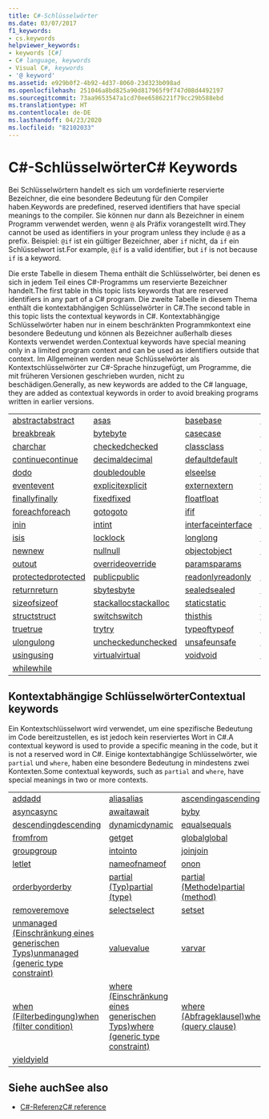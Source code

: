 ```yaml
---
title: C#-Schlüsselwörter
ms.date: 03/07/2017
f1_keywords:
- cs.keywords
helpviewer_keywords:
- keywords [C#]
- C# language, keywords
- Visual C#, keywords
- '@ keyword'
ms.assetid: e929b0f2-4b92-4d37-8060-23d323b098ad
ms.openlocfilehash: 251046a8bd825a90d817965f9f747d08d4492197
ms.sourcegitcommit: 73aa9653547a1cd70ee6586221f79cc29b588ebd
ms.translationtype: HT
ms.contentlocale: de-DE
ms.lasthandoff: 04/23/2020
ms.locfileid: "82102033"
---
```

# <a name="c-keywords"></a><span data-ttu-id="862a3-102">C#-Schlüsselwörter</span><span class="sxs-lookup"><span data-stu-id="862a3-102">C# Keywords</span></span>

<span data-ttu-id="862a3-103">Bei Schlüsselwörtern handelt es sich um vordefinierte reservierte Bezeichner, die eine besondere Bedeutung für den Compiler haben.</span><span class="sxs-lookup"><span data-stu-id="862a3-103">Keywords are predefined, reserved identifiers that have special meanings to the compiler.</span></span> <span data-ttu-id="862a3-104">Sie können nur dann als Bezeichner in einem Programm verwendet werden, wenn `@` als Präfix vorangestellt wird.</span><span class="sxs-lookup"><span data-stu-id="862a3-104">They cannot be used as identifiers in your program unless they include `@` as a prefix.</span></span> <span data-ttu-id="862a3-105">Beispiel: `@if` ist ein gültiger Bezeichner, aber `if` nicht, da `if` ein Schlüsselwort ist.</span><span class="sxs-lookup"><span data-stu-id="862a3-105">For example, `@if` is a valid identifier, but `if` is not because `if` is a keyword.</span></span>  
  
 <span data-ttu-id="862a3-106">Die erste Tabelle in diesem Thema enthält die Schlüsselwörter, bei denen es sich in jedem Teil eines C#-Programms um reservierte Bezeichner handelt.</span><span class="sxs-lookup"><span data-stu-id="862a3-106">The first table in this topic lists keywords that are reserved identifiers in any part of a C# program.</span></span> <span data-ttu-id="862a3-107">Die zweite Tabelle in diesem Thema enthält die kontextabhängigen Schlüsselwörter in C#.</span><span class="sxs-lookup"><span data-stu-id="862a3-107">The second table in this topic lists the contextual keywords in C#.</span></span> <span data-ttu-id="862a3-108">Kontextabhängige Schlüsselwörter haben nur in einem beschränkten Programmkontext eine besondere Bedeutung und können als Bezeichner außerhalb dieses Kontexts verwendet werden.</span><span class="sxs-lookup"><span data-stu-id="862a3-108">Contextual keywords have special meaning only in a limited program context and can be used as identifiers outside that context.</span></span> <span data-ttu-id="862a3-109">Im Allgemeinen werden neue Schlüsselwörter als Kontextschlüsselwörter zur C#-Sprache hinzugefügt, um Programme, die mit früheren Versionen geschrieben wurden, nicht zu beschädigen.</span><span class="sxs-lookup"><span data-stu-id="862a3-109">Generally, as new keywords are added to the C# language, they are added as contextual keywords in order to avoid breaking programs written in earlier versions.</span></span>  
  
|||||  
|---|---|---|---|  
|[<span data-ttu-id="862a3-110">abstract</span><span class="sxs-lookup"><span data-stu-id="862a3-110">abstract</span></span>](abstract.md)|[<span data-ttu-id="862a3-111">as</span><span class="sxs-lookup"><span data-stu-id="862a3-111">as</span></span>](../operators/type-testing-and-cast.md#as-operator)|[<span data-ttu-id="862a3-112">base</span><span class="sxs-lookup"><span data-stu-id="862a3-112">base</span></span>](base.md)|[<span data-ttu-id="862a3-113">bool</span><span class="sxs-lookup"><span data-stu-id="862a3-113">bool</span></span>](../builtin-types/bool.md)|  
|[<span data-ttu-id="862a3-114">break</span><span class="sxs-lookup"><span data-stu-id="862a3-114">break</span></span>](break.md)|[<span data-ttu-id="862a3-115">byte</span><span class="sxs-lookup"><span data-stu-id="862a3-115">byte</span></span>](../builtin-types/integral-numeric-types.md)|[<span data-ttu-id="862a3-116">case</span><span class="sxs-lookup"><span data-stu-id="862a3-116">case</span></span>](switch.md)|[<span data-ttu-id="862a3-117">catch</span><span class="sxs-lookup"><span data-stu-id="862a3-117">catch</span></span>](try-catch.md)|  
|[<span data-ttu-id="862a3-118">char</span><span class="sxs-lookup"><span data-stu-id="862a3-118">char</span></span>](../builtin-types/char.md)|[<span data-ttu-id="862a3-119">checked</span><span class="sxs-lookup"><span data-stu-id="862a3-119">checked</span></span>](checked.md)|[<span data-ttu-id="862a3-120">class</span><span class="sxs-lookup"><span data-stu-id="862a3-120">class</span></span>](class.md)|[<span data-ttu-id="862a3-121">const</span><span class="sxs-lookup"><span data-stu-id="862a3-121">const</span></span>](const.md)|  
|[<span data-ttu-id="862a3-122">continue</span><span class="sxs-lookup"><span data-stu-id="862a3-122">continue</span></span>](continue.md)|[<span data-ttu-id="862a3-123">decimal</span><span class="sxs-lookup"><span data-stu-id="862a3-123">decimal</span></span>](../builtin-types/floating-point-numeric-types.md)|[<span data-ttu-id="862a3-124">default</span><span class="sxs-lookup"><span data-stu-id="862a3-124">default</span></span>](default.md)|[<span data-ttu-id="862a3-125">delegate</span><span class="sxs-lookup"><span data-stu-id="862a3-125">delegate</span></span>](../builtin-types/reference-types.md)|  
|[<span data-ttu-id="862a3-126">do</span><span class="sxs-lookup"><span data-stu-id="862a3-126">do</span></span>](do.md)|[<span data-ttu-id="862a3-127">double</span><span class="sxs-lookup"><span data-stu-id="862a3-127">double</span></span>](../builtin-types/floating-point-numeric-types.md)|[<span data-ttu-id="862a3-128">else</span><span class="sxs-lookup"><span data-stu-id="862a3-128">else</span></span>](if-else.md)|[<span data-ttu-id="862a3-129">enum</span><span class="sxs-lookup"><span data-stu-id="862a3-129">enum</span></span>](../builtin-types/enum.md)|  
|[<span data-ttu-id="862a3-130">event</span><span class="sxs-lookup"><span data-stu-id="862a3-130">event</span></span>](event.md)|[<span data-ttu-id="862a3-131">explicit</span><span class="sxs-lookup"><span data-stu-id="862a3-131">explicit</span></span>](../operators/user-defined-conversion-operators.md)|[<span data-ttu-id="862a3-132">extern</span><span class="sxs-lookup"><span data-stu-id="862a3-132">extern</span></span>](extern.md)|[<span data-ttu-id="862a3-133">false</span><span class="sxs-lookup"><span data-stu-id="862a3-133">false</span></span>](../builtin-types/bool.md)|  
|[<span data-ttu-id="862a3-134">finally</span><span class="sxs-lookup"><span data-stu-id="862a3-134">finally</span></span>](try-finally.md)|[<span data-ttu-id="862a3-135">fixed</span><span class="sxs-lookup"><span data-stu-id="862a3-135">fixed</span></span>](fixed-statement.md)|[<span data-ttu-id="862a3-136">float</span><span class="sxs-lookup"><span data-stu-id="862a3-136">float</span></span>](../builtin-types/floating-point-numeric-types.md)|[<span data-ttu-id="862a3-137">for</span><span class="sxs-lookup"><span data-stu-id="862a3-137">for</span></span>](for.md)|  
|[<span data-ttu-id="862a3-138">foreach</span><span class="sxs-lookup"><span data-stu-id="862a3-138">foreach</span></span>](foreach-in.md)|[<span data-ttu-id="862a3-139">goto</span><span class="sxs-lookup"><span data-stu-id="862a3-139">goto</span></span>](goto.md)|[<span data-ttu-id="862a3-140">if</span><span class="sxs-lookup"><span data-stu-id="862a3-140">if</span></span>](if-else.md)|[<span data-ttu-id="862a3-141">implicit</span><span class="sxs-lookup"><span data-stu-id="862a3-141">implicit</span></span>](../operators/user-defined-conversion-operators.md)|  
|[<span data-ttu-id="862a3-142">in</span><span class="sxs-lookup"><span data-stu-id="862a3-142">in</span></span>](in.md)|[<span data-ttu-id="862a3-143">int</span><span class="sxs-lookup"><span data-stu-id="862a3-143">int</span></span>](../builtin-types/integral-numeric-types.md)|[<span data-ttu-id="862a3-144">interface</span><span class="sxs-lookup"><span data-stu-id="862a3-144">interface</span></span>](interface.md)|[<span data-ttu-id="862a3-145">internal</span><span class="sxs-lookup"><span data-stu-id="862a3-145">internal</span></span>](internal.md)|
|[<span data-ttu-id="862a3-146">is</span><span class="sxs-lookup"><span data-stu-id="862a3-146">is</span></span>](is.md)|[<span data-ttu-id="862a3-147">lock</span><span class="sxs-lookup"><span data-stu-id="862a3-147">lock</span></span>](lock-statement.md)|[<span data-ttu-id="862a3-148">long</span><span class="sxs-lookup"><span data-stu-id="862a3-148">long</span></span>](../builtin-types/integral-numeric-types.md)|[<span data-ttu-id="862a3-149">namespace</span><span class="sxs-lookup"><span data-stu-id="862a3-149">namespace</span></span>](namespace.md)|
|[<span data-ttu-id="862a3-150">new</span><span class="sxs-lookup"><span data-stu-id="862a3-150">new</span></span>](../operators/new-operator.md)|[<span data-ttu-id="862a3-151">null</span><span class="sxs-lookup"><span data-stu-id="862a3-151">null</span></span>](null.md)|[<span data-ttu-id="862a3-152">object</span><span class="sxs-lookup"><span data-stu-id="862a3-152">object</span></span>](../builtin-types/reference-types.md)|[<span data-ttu-id="862a3-153">operator</span><span class="sxs-lookup"><span data-stu-id="862a3-153">operator</span></span>](../operators/operator-overloading.md)|
|[<span data-ttu-id="862a3-154">out</span><span class="sxs-lookup"><span data-stu-id="862a3-154">out</span></span>](out.md)|[<span data-ttu-id="862a3-155">override</span><span class="sxs-lookup"><span data-stu-id="862a3-155">override</span></span>](override.md)|[<span data-ttu-id="862a3-156">params</span><span class="sxs-lookup"><span data-stu-id="862a3-156">params</span></span>](params.md)|[<span data-ttu-id="862a3-157">private</span><span class="sxs-lookup"><span data-stu-id="862a3-157">private</span></span>](private.md)|
|[<span data-ttu-id="862a3-158">protected</span><span class="sxs-lookup"><span data-stu-id="862a3-158">protected</span></span>](protected.md)|[<span data-ttu-id="862a3-159">public</span><span class="sxs-lookup"><span data-stu-id="862a3-159">public</span></span>](public.md)|[<span data-ttu-id="862a3-160">readonly</span><span class="sxs-lookup"><span data-stu-id="862a3-160">readonly</span></span>](readonly.md)|[<span data-ttu-id="862a3-161">ref</span><span class="sxs-lookup"><span data-stu-id="862a3-161">ref</span></span>](ref.md)|
|[<span data-ttu-id="862a3-162">return</span><span class="sxs-lookup"><span data-stu-id="862a3-162">return</span></span>](return.md)|[<span data-ttu-id="862a3-163">sbyte</span><span class="sxs-lookup"><span data-stu-id="862a3-163">sbyte</span></span>](../builtin-types/integral-numeric-types.md)|[<span data-ttu-id="862a3-164">sealed</span><span class="sxs-lookup"><span data-stu-id="862a3-164">sealed</span></span>](sealed.md)|[<span data-ttu-id="862a3-165">short</span><span class="sxs-lookup"><span data-stu-id="862a3-165">short</span></span>](../builtin-types/integral-numeric-types.md)||
[<span data-ttu-id="862a3-166">sizeof</span><span class="sxs-lookup"><span data-stu-id="862a3-166">sizeof</span></span>](../operators/sizeof.md)|[<span data-ttu-id="862a3-167">stackalloc</span><span class="sxs-lookup"><span data-stu-id="862a3-167">stackalloc</span></span>](../operators/stackalloc.md)|[<span data-ttu-id="862a3-168">static</span><span class="sxs-lookup"><span data-stu-id="862a3-168">static</span></span>](static.md)|[<span data-ttu-id="862a3-169">string</span><span class="sxs-lookup"><span data-stu-id="862a3-169">string</span></span>](../builtin-types/reference-types.md)|
|[<span data-ttu-id="862a3-170">struct</span><span class="sxs-lookup"><span data-stu-id="862a3-170">struct</span></span>](../builtin-types/struct.md)|[<span data-ttu-id="862a3-171">switch</span><span class="sxs-lookup"><span data-stu-id="862a3-171">switch</span></span>](switch.md)|[<span data-ttu-id="862a3-172">this</span><span class="sxs-lookup"><span data-stu-id="862a3-172">this</span></span>](this.md)|[<span data-ttu-id="862a3-173">throw</span><span class="sxs-lookup"><span data-stu-id="862a3-173">throw</span></span>](throw.md)|
|[<span data-ttu-id="862a3-174">true</span><span class="sxs-lookup"><span data-stu-id="862a3-174">true</span></span>](../builtin-types/bool.md)|[<span data-ttu-id="862a3-175">try</span><span class="sxs-lookup"><span data-stu-id="862a3-175">try</span></span>](try-catch.md)|[<span data-ttu-id="862a3-176">typeof</span><span class="sxs-lookup"><span data-stu-id="862a3-176">typeof</span></span>](../operators/type-testing-and-cast.md#typeof-operator)|[<span data-ttu-id="862a3-177">uint</span><span class="sxs-lookup"><span data-stu-id="862a3-177">uint</span></span>](../builtin-types/integral-numeric-types.md)|
|[<span data-ttu-id="862a3-178">ulong</span><span class="sxs-lookup"><span data-stu-id="862a3-178">ulong</span></span>](../builtin-types/integral-numeric-types.md)|[<span data-ttu-id="862a3-179">unchecked</span><span class="sxs-lookup"><span data-stu-id="862a3-179">unchecked</span></span>](unchecked.md)|[<span data-ttu-id="862a3-180">unsafe</span><span class="sxs-lookup"><span data-stu-id="862a3-180">unsafe</span></span>](unsafe.md)|[<span data-ttu-id="862a3-181">ushort</span><span class="sxs-lookup"><span data-stu-id="862a3-181">ushort</span></span>](../builtin-types/integral-numeric-types.md)|
|[<span data-ttu-id="862a3-182">using</span><span class="sxs-lookup"><span data-stu-id="862a3-182">using</span></span>](using.md)|[<span data-ttu-id="862a3-183">virtual</span><span class="sxs-lookup"><span data-stu-id="862a3-183">virtual</span></span>](virtual.md)|[<span data-ttu-id="862a3-184">void</span><span class="sxs-lookup"><span data-stu-id="862a3-184">void</span></span>](../builtin-types/void.md)|[<span data-ttu-id="862a3-185">volatile</span><span class="sxs-lookup"><span data-stu-id="862a3-185">volatile</span></span>](volatile.md)|
|[<span data-ttu-id="862a3-186">while</span><span class="sxs-lookup"><span data-stu-id="862a3-186">while</span></span>](while.md)|

## <a name="contextual-keywords"></a><span data-ttu-id="862a3-187">Kontextabhängige Schlüsselwörter</span><span class="sxs-lookup"><span data-stu-id="862a3-187">Contextual keywords</span></span>

 <span data-ttu-id="862a3-188">Ein Kontextschlüsselwort wird verwendet, um eine spezifische Bedeutung im Code bereitzustellen, es ist jedoch kein reserviertes Wort in C#.</span><span class="sxs-lookup"><span data-stu-id="862a3-188">A contextual keyword is used to provide a specific meaning in the code, but it is not a reserved word in C#.</span></span> <span data-ttu-id="862a3-189">Einige kontextabhängige Schlüsselwörter, wie `partial` und `where`, haben eine besondere Bedeutung in mindestens zwei Kontexten.</span><span class="sxs-lookup"><span data-stu-id="862a3-189">Some contextual keywords, such as `partial` and `where`, have special meanings in two or more contexts.</span></span>  
  
||||  
|---|---|---|  
|[<span data-ttu-id="862a3-190">add</span><span class="sxs-lookup"><span data-stu-id="862a3-190">add</span></span>](add.md)|[<span data-ttu-id="862a3-191">alias</span><span class="sxs-lookup"><span data-stu-id="862a3-191">alias</span></span>](extern-alias.md)|[<span data-ttu-id="862a3-192">ascending</span><span class="sxs-lookup"><span data-stu-id="862a3-192">ascending</span></span>](ascending.md)|
|[<span data-ttu-id="862a3-193">async</span><span class="sxs-lookup"><span data-stu-id="862a3-193">async</span></span>](async.md)|[<span data-ttu-id="862a3-194">await</span><span class="sxs-lookup"><span data-stu-id="862a3-194">await</span></span>](../operators/await.md)|[<span data-ttu-id="862a3-195">by</span><span class="sxs-lookup"><span data-stu-id="862a3-195">by</span></span>](by.md)|
|[<span data-ttu-id="862a3-196">descending</span><span class="sxs-lookup"><span data-stu-id="862a3-196">descending</span></span>](descending.md)|[<span data-ttu-id="862a3-197">dynamic</span><span class="sxs-lookup"><span data-stu-id="862a3-197">dynamic</span></span>](../builtin-types/reference-types.md)|[<span data-ttu-id="862a3-198">equals</span><span class="sxs-lookup"><span data-stu-id="862a3-198">equals</span></span>](equals.md)|
|[<span data-ttu-id="862a3-199">from</span><span class="sxs-lookup"><span data-stu-id="862a3-199">from</span></span>](from-clause.md)|[<span data-ttu-id="862a3-200">get</span><span class="sxs-lookup"><span data-stu-id="862a3-200">get</span></span>](get.md)|[<span data-ttu-id="862a3-201">global</span><span class="sxs-lookup"><span data-stu-id="862a3-201">global</span></span>](../operators/namespace-alias-qualifier.md)|
|[<span data-ttu-id="862a3-202">group</span><span class="sxs-lookup"><span data-stu-id="862a3-202">group</span></span>](group-clause.md)|[<span data-ttu-id="862a3-203">into</span><span class="sxs-lookup"><span data-stu-id="862a3-203">into</span></span>](into.md)|[<span data-ttu-id="862a3-204">join</span><span class="sxs-lookup"><span data-stu-id="862a3-204">join</span></span>](join-clause.md)|
|[<span data-ttu-id="862a3-205">let</span><span class="sxs-lookup"><span data-stu-id="862a3-205">let</span></span>](let-clause.md)|[<span data-ttu-id="862a3-206">nameof</span><span class="sxs-lookup"><span data-stu-id="862a3-206">nameof</span></span>](../operators/nameof.md)|[<span data-ttu-id="862a3-207">on</span><span class="sxs-lookup"><span data-stu-id="862a3-207">on</span></span>](on.md)|
|[<span data-ttu-id="862a3-208">orderby</span><span class="sxs-lookup"><span data-stu-id="862a3-208">orderby</span></span>](orderby-clause.md)|[<span data-ttu-id="862a3-209">partial (Typ)</span><span class="sxs-lookup"><span data-stu-id="862a3-209">partial (type)</span></span>](partial-type.md)|[<span data-ttu-id="862a3-210">partial (Methode)</span><span class="sxs-lookup"><span data-stu-id="862a3-210">partial (method)</span></span>](partial-method.md)|
|[<span data-ttu-id="862a3-211">remove</span><span class="sxs-lookup"><span data-stu-id="862a3-211">remove</span></span>](remove.md)|[<span data-ttu-id="862a3-212">select</span><span class="sxs-lookup"><span data-stu-id="862a3-212">select</span></span>](select-clause.md)|[<span data-ttu-id="862a3-213">set</span><span class="sxs-lookup"><span data-stu-id="862a3-213">set</span></span>](set.md)|
|[<span data-ttu-id="862a3-214">unmanaged (Einschränkung eines generischen Typs)</span><span class="sxs-lookup"><span data-stu-id="862a3-214">unmanaged (generic type constraint)</span></span>](where-generic-type-constraint.md)|[<span data-ttu-id="862a3-215">value</span><span class="sxs-lookup"><span data-stu-id="862a3-215">value</span></span>](value.md)|[<span data-ttu-id="862a3-216">var</span><span class="sxs-lookup"><span data-stu-id="862a3-216">var</span></span>](var.md)|
|[<span data-ttu-id="862a3-217">when (Filterbedingung)</span><span class="sxs-lookup"><span data-stu-id="862a3-217">when (filter condition)</span></span>](when.md)|[<span data-ttu-id="862a3-218">where (Einschränkung eines generischen Typs)</span><span class="sxs-lookup"><span data-stu-id="862a3-218">where (generic type constraint)</span></span>](where-generic-type-constraint.md)|[<span data-ttu-id="862a3-219">where (Abfrageklausel)</span><span class="sxs-lookup"><span data-stu-id="862a3-219">where (query clause)</span></span>](where-clause.md)|
|[<span data-ttu-id="862a3-220">yield</span><span class="sxs-lookup"><span data-stu-id="862a3-220">yield</span></span>](yield.md)| | |
  
## <a name="see-also"></a><span data-ttu-id="862a3-221">Siehe auch</span><span class="sxs-lookup"><span data-stu-id="862a3-221">See also</span></span>

- [<span data-ttu-id="862a3-222">C#-Referenz</span><span class="sxs-lookup"><span data-stu-id="862a3-222">C# reference</span></span>](../index.md)
